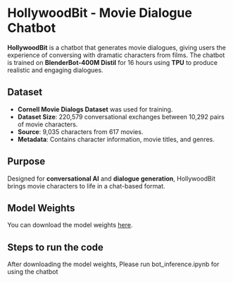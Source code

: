 # HollywoodBit - Movie Dialogue Chatbot

**HollywoodBit** is a chatbot that generates movie dialogues, giving users the experience of conversing with dramatic characters from films. The chatbot is trained on **BlenderBot-400M Distil** for 16 hours using **TPU** to produce realistic and engaging dialogues.

## Dataset
- **Cornell Movie Dialogs Dataset** was used for training.
- **Dataset Size**: 220,579 conversational exchanges between 10,292 pairs of movie characters.
- **Source**: 9,035 characters from 617 movies.
- **Metadata**: Contains character information, movie titles, and genres.

## Purpose
Designed for **conversational AI** and **dialogue generation**, HollywoodBit brings movie characters to life in a chat-based format.

## Model Weights
You can download the model weights [here](https://drive.google.com/file/d/1XwrIrbguai9RGbl7LKKlEUCQ7bBrUNsS/view?usp=drive_link).

## Steps to run the code
After downloading the model weights, Please run bot_inference.ipynb for using the chatbot
